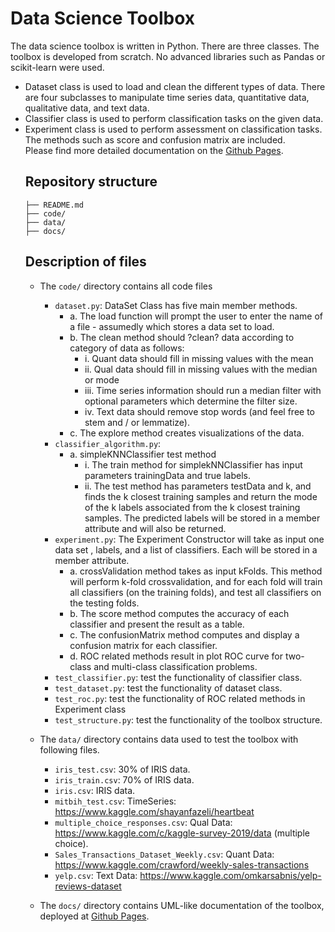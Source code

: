 # Data Science Toolbox

The data science toolbox is written in Python. There are three classes. The toolbox is developed from scratch. No advanced libraries such as Pandas or scikit-learn were used. <br>
<ul>
<li> Dataset class is used to load and clean the different types of data. There are four subclasses to manipulate time series data, quantitative data, qualitative data, and text data. 
<li> Classifier class is used to perform classification tasks on the given data. 
<li> Experiment class is used to perform assessment on classification tasks. The methods such as score and confusion matrix are included. <br>
Please find more detailed documentation on the <a href="https://nixiaojing.github.io/data_science_toolbox/annotated.html">Github Pages</a>. 

## Repository structure

```.
├── README.md
├── code/
├── data/
├── docs/

```

## Description of files


* The `code/` directory contains all code files
    * `dataset.py`: DataSet Class has five main member methods. 
    	* a. The load function will prompt the user to enter the name of a file - assumedly which stores a data set to load.
		* b. The clean method should ?clean? data according to category of data as follows:
			* i. Quant data should fill in missing values with the mean
			* ii. Qual data should fill in missing values with the median or mode
			* iii. Time series information should run a median filter with optional parameters which determine the filter size.
			* iv. Text data should remove stop words (and feel free to stem and / or lemmatize).
		* c. The explore method creates visualizations of the data. 
    * `classifier_algorithm.py`: 
    	* a. simpleKNNClassifier test method 
			* i. The train method for simplekNNClassifier has input parameters trainingData and true labels. 
			* ii. The test method has parameters testData and k, and finds the k closest training samples and return the mode of the k labels associated from the k closest training samples. The predicted labels will be stored in a member attribute and will also be returned.
    * `experiment.py`: The Experiment Constructor will take as input one data set , labels, and a list of classifiers. Each will be stored in a member attribute.
		* a. crossValidation method takes as input kFolds. This method will perform k-fold crossvalidation, and for each fold will train all classifiers (on the training folds), and test all classifiers on the testing folds.
		* b. The score method computes the accuracy of each classifier and present the result as a table.
		* c. The confusionMatrix method computes and display a confusion matrix for each classifier.
		* d. ROC related methods result in plot ROC curve for two-class and multi-class classification problems.
    * `test_classifier.py`: test the functionality of classifier class.
    * `test_dataset.py`: test the functionality of dataset class.
    * `test_roc.py`: test the functionality of ROC related methods in Experiment class 
    * `test_structure.py`: test the functionality of the toolbox structure.

* The `data/` directory contains data used to test the toolbox with following files.
	* `iris_test.csv`: 30% of IRIS data. 
	* `iris_train.csv`: 70% of IRIS data. 
	* `iris.csv`: IRIS data.
	* `mitbih_test.csv`: TimeSeries: https://www.kaggle.com/shayanfazeli/heartbeat
	* `multiple_choice_responses.csv`: Qual Data: https://www.kaggle.com/c/kaggle-survey-2019/data (multiple choice). 
	* `Sales_Transactions_Dataset_Weekly.csv`: Quant Data: https://www.kaggle.com/crawford/weekly-sales-transactions
	* `yelp.csv`: Text Data: https://www.kaggle.com/omkarsabnis/yelp-reviews-dataset
	
* The `docs/` directory contains UML-like documentation of the toolbox, deployed at <a href="https://nixiaojing.github.io/data_science_toolbox/annotated.html">Github Pages</a>. 



